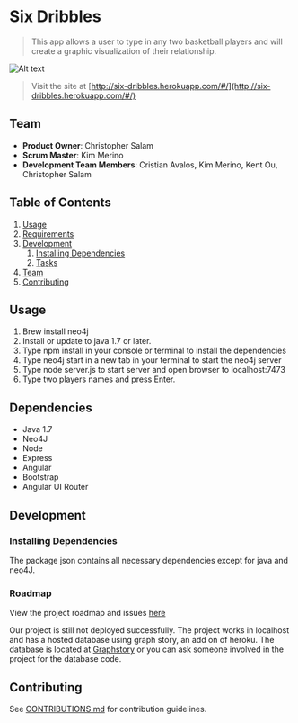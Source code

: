 # Six Dribbles
> This app allows a user to type in any two basketball players and will create a graphic visualization of their relationship.

![Alt text](https://github.com/dafabulousteach/six-dribbles/blob/master/screenShot.png)

> Visit the site at [http://six-dribbles.herokuapp.com/#/](http://six-dribbles.herokuapp.com/#/)

## Team

  - __Product Owner__: Christopher Salam
  - __Scrum Master__: Kim Merino
  - __Development Team Members__: Cristian Avalos, Kim Merino, Kent Ou, Christopher Salam

## Table of Contents

1. [Usage](#Usage)
2. [Requirements](#requirements)
3. [Development](#development)
    1. [Installing Dependencies](#installing-dependencies)
    2. [Tasks](#tasks)
4. [Team](#team)
5. [Contributing](#contributing)

## Usage

1. Brew install neo4j
2. Install or update to java 1.7 or later.
2. Type npm install in your console or terminal to install the dependencies
3. Type neo4j start in a new tab in your terminal to start the neo4j server
4. Type node server.js to start server and open browser to localhost:7473
5. Type two players names and press Enter.

## Dependencies

- Java 1.7
- Neo4J
- Node
- Express
- Angular
- Bootstrap
- Angular UI Router

## Development

### Installing Dependencies

The package json contains all necessary dependencies except for java and neo4J.

### Roadmap

View the project roadmap and issues [here](https://github.com/upstanding-biome/sixdegrees/issues)

Our project is still not deployed successfully.
The project works in localhost and has a hosted database using graph story, an add on of heroku. The database is located at [Graphstory](https://neo-55cb99b18376e-364459c455.do-stories.graphstory.com:7473/browser/) or you can ask someone involved in the project for the database code.

## Contributing

See [CONTRIBUTIONS.md](/docs/CONTRIBUTIONS.md) for contribution guidelines.